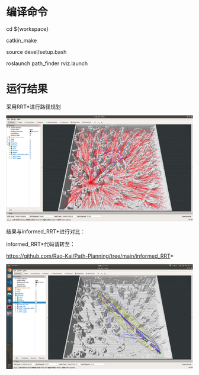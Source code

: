 # 编译命令

cd ${workspace}

catkin_make

source devel/setup.bash

roslaunch path_finder rviz.launch

# 运行结果

采用RRT*进行路径规划

![image](https://github.com/Rao-Kai/Path-Planning/blob/main/RRT*/images/RRT*%E7%BB%93%E6%9E%9C.png)

结果与informed_RRT*进行对比：

informed_RRT*代码请转至：

https://github.com/Rao-Kai/Path-Planning/tree/main/informed_RRT*

![image](https://github.com/Rao-Kai/Path-Planning/blob/main/informed_RRT*/images/informed_RRT*%E7%BB%93%E6%9E%9C.png)
